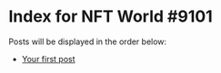 # Index for NFT World #9101
Posts will be displayed in the order below:

- [Your first post](./001-first.md)

